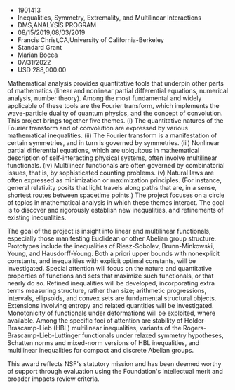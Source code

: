 
* 1901413
* Inequalities, Symmetry, Extremality, and Multilinear Interactions
* DMS,ANALYSIS PROGRAM
* 08/15/2019,08/03/2019
* Francis Christ,CA,University of California-Berkeley
* Standard Grant
* Marian Bocea
* 07/31/2022
* USD 288,000.00

Mathematical analysis provides quantitative tools that underpin other parts of
mathematics (linear and nonlinear partial differential equations, numerical
analysis, number theory). Among the most fundamental and widely applicable of
these tools are the Fourier transform, which implements the wave-particle
duality of quantum physics, and the concept of convolution. This project brings
together five themes. (i) The quantitative natures of the Fourier transform and
of convolution are expressed by various mathematical inequalities. (ii) The
Fourier transform is a manifestation of certain symmetries, and in turn is
governed by symmetries. (iii) Nonlinear partial differential equations, which
are ubiquitous in mathematical description of self-interacting physical systems,
often involve multilinear functionals. (iv) Multilinear functionals are often
governed by combinatorial issues, that is, by sophisticated counting problems.
(v) Natural laws are often expressed as minimization or maximization principles.
(For instance, general relativity posits that light travels along paths that
are, in a sense, shortest routes between spacetime points.) The project focuses
on a circle of topics in mathematical analysis in which these themes interact.
The goal is to discover and rigorously establish new inequalities, and
refinements of existing inequalities.

The goal of the project is insight into linear and multilinear functionals,
especially those manifesting Euclidean or other Abelian group structure.
Prototypes include the inequalities of Riesz-Sobolev, Brunn-Minkowski, Young,
and Hausdorff-Young. Both a priori upper bounds with nonexplicit constants, and
inequalities with explicit optimal constants, will be investigated. Special
attention will focus on the nature and quantitative properties of functions and
sets that maximize such functionals, or that nearly do so. Refined inequalities
will be developed, incorporating extra terms measuring structure, rather than
size; arithmetic progressions, intervals, ellipsoids, and convex sets are
fundamental structural objects. Extensions involving entropy and related
quantities will be investigated. Monotonicity of functionals under deformations
will be exploited, where available. Among the specific foci of attention are
stability of Holder-Brascamp-Lieb (HBL) multilinear inequalities, variants of
the Rogers-Brascamp-Lieb-Luttinger functionals under relaxed symmetry
hypotheses, Schatten norms and mixed-norm versions of HBL inequalities, and
multilinear inequalities for compact and discrete Abelian groups.

This award reflects NSF's statutory mission and has been deemed worthy of
support through evaluation using the Foundation's intellectual merit and broader
impacts review criteria.
